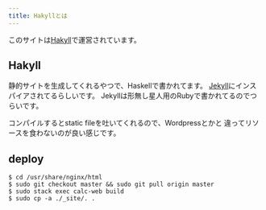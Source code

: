 ```yaml
---
title: Hakyllとは
---
```


このサイトは[Hakyll](http://jaspervdj.be/hakyll/)で運営されています。

## Hakyll
静的サイトを生成してくれるやつで、Haskellで書かれてます。
[Jekyll](http://jekyllrb.com/)にインスパイアされてるらしいです。
Jekyllは形無し星人用のRubyで書かれてるのでつらいです。

コンパイルするとstatic fileを吐いてくれるので、Wordpressとかと
違ってリソースを食わないのが良い感じです。

## deploy

```shell
$ cd /usr/share/nginx/html
$ sudo git checkout master && sudo git pull origin master
$ sudo stack exec calc-web build
$ sudo cp -a ./_site/. .
```

